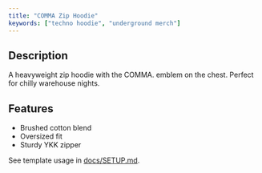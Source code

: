 ```yaml
---
title: "COMMA Zip Hoodie"
keywords: ["techno hoodie", "underground merch"]
---
```


## Description
A heavyweight zip hoodie with the COMMA. emblem on the chest. Perfect for chilly warehouse nights.

## Features
- Brushed cotton blend
- Oversized fit
- Sturdy YKK zipper

See template usage in [docs/SETUP.md](../../../../docs/SETUP.md).
